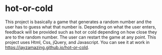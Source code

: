 # hot-or-cold
This project is basically a game that generates a random number and the user has to guess what that number is. Depending on what the user enters, feedback will be provided such as hot or cold depending on how close they are to the random number. The user can restart the game at any point. This project uses Html, Css, jQuery, and Javascript. You can see it at work in https://jayzamazing.github.io/hot-or-cold.
